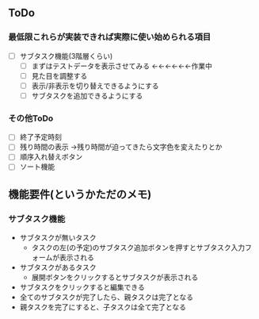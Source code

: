 ## ToDo
### 最低限これらが実装できれば実際に使い始められる項目
- [ ] サブタスク機能(3階層くらい)
  - [ ] まずはテストデータを表示させてみる ←←←←←←作業中
  - [ ] 見た目を調整する
  - [ ] 表示/非表示を切り替えできるようにする
  - [ ] サブタスクを追加できるようにする
### その他ToDo
- [ ] 終了予定時刻
- [ ] 残り時間の表示
→残り時間が迫ってきたら文字色を変えたりとか
- [ ] 順序入れ替えボタン
- [ ] ソート機能
## 機能要件(というかただのメモ)
### サブタスク機能
- サブタスクが無いタスク
  - タスクの左(の予定)のサブタスク追加ボタンを押すとサブタスク入力フォームが表示される
- サブタスクがあるタスク
  - 展開ボタンをクリックするとサブタスクが表示される
- サブタスクをクリックすると編集できる
- 全てのサブタスクが完了したら、親タスクは完了となる
- 親タスクを完了にすると、子タスクは全て完了となる
